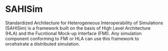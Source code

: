 # SAHISim
Standardized Architecture for Heterogeneous Interoperability of Simulations (SAHISim) is a framework built on the basis of High Level Architecture (HLA) and the Fucntional Mock-up Interface (FMI). Any simulation component conforming to FMI or HLA can use this framework to orcehstrate a distributed simulation. 
